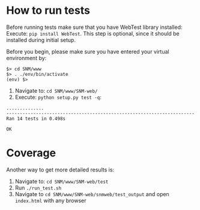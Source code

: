 # How to run tests

Before running tests make sure that you have WebTest library installed:
Execute: `pip install WebTest`. This step is optional, since it should be installed during initial setup.

Before you begin, please make sure you have entered your virtual environment by:
```
$> cd SNM/www
$> . ./env/bin/activate
(env) $>
```

1. Navigate to: `cd SNM/www/SNM-web/`
2. Execute: `python setup.py test -q`:
```
..............
----------------------------------------------------------------------
Ran 14 tests in 0.498s

OK
```


# Coverage

Another way to get more detailed results is:

1. Navigate to: `cd SNM/www/SNM-web/test`
2. Run `./run_test.sh`
3. Navigate to `cd SNM/www/SNM-web/snmweb/test_output` and open `index.html` with any browser
